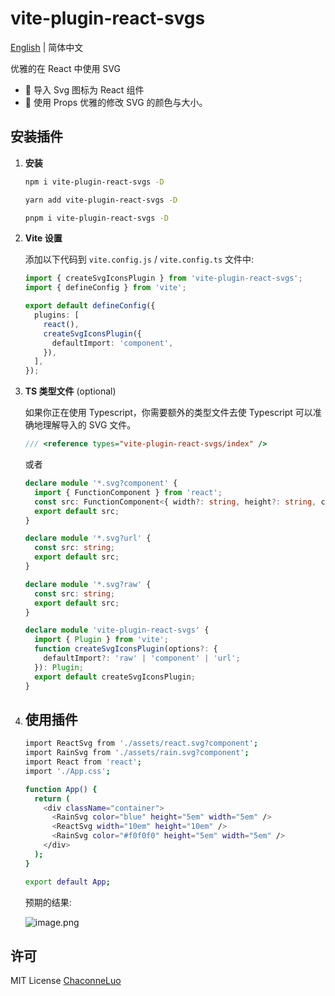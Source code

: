 # vite-plugin-react-svgs

[English](Readme.md) | 简体中文

优雅的在 React 中使用 SVG

- 🌟 导入 Svg 图标为 React 组件
- 🌈 使用 Props 优雅的修改 SVG 的颜色与大小。

## 安装插件

1. **安装**

   ```bash
   npm i vite-plugin-react-svgs -D
   ```

   ```bash
   yarn add vite-plugin-react-svgs -D
   ```

   ```bash
   pnpm i vite-plugin-react-svgs -D
   ```

2. **Vite 设置**

   添加以下代码到 `vite.config.js` / `vite.config.ts` 文件中:

   ```ts
   import { createSvgIconsPlugin } from 'vite-plugin-react-svgs';
   import { defineConfig } from 'vite';

   export default defineConfig({
     plugins: [
       react(),
       createSvgIconsPlugin({
         defaultImport: 'component',
       }),
     ],
   });
   ```

3. **TS 类型文件** (optional)

   如果你正在使用 Typescript，你需要额外的类型文件去使 Typescript 可以准确地理解导入的 SVG 文件。

    ```ts
    /// <reference types="vite-plugin-react-svgs/index" />
    ```
    或者

    ```ts
    declare module '*.svg?component' {
      import { FunctionComponent } from 'react';
      const src: FunctionComponent<{ width?: string, height?: string, color?: string }>;
      export default src;
    }

    declare module '*.svg?url' {
      const src: string;
      export default src;
    }

    declare module '*.svg?raw' {
      const src: string;
      export default src;
    }

    declare module 'vite-plugin-react-svgs' {
      import { Plugin } from 'vite';
      function createSvgIconsPlugin(options?: {
        defaultImport?: 'raw' | 'component' | 'url';
      }): Plugin;
      export default createSvgIconsPlugin;
    }
   ```

4. ## 使用插件

    ```bash
    import ReactSvg from './assets/react.svg?component';
    import RainSvg from './assets/rain.svg?component';
    import React from 'react';
    import './App.css';

    function App() {
      return (
        <div className="container">
          <RainSvg color="blue" height="5em" width="5em" />
          <ReactSvg width="10em" height="10em" />
          <RainSvg color="#f0f0f0" height="5em" width="5em" />
        </div>
      );
    }

    export default App;
   ```

   预期的结果:

   ![image.png](https://s2.loli.net/2023/03/19/hzbDdH51xVfCOGn.png)

## 许可

MIT License [ChaconneLuo](https://github.com/ChaconneLuo)
